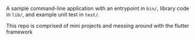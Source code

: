 A sample command-line application with an entrypoint in `bin/`, library code
in `lib/`, and example unit test in `test/`.

This repo is comprised of mini projects and messing around with the flutter framework
